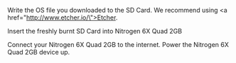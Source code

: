 Write the OS file you downloaded to the SD Card. We recommend using <a href=\"http://www.etcher.io/\">Etcher</a>.

Insert the freshly burnt SD Card into Nitrogen 6X Quad 2GB

Connect your Nitrogen 6X Quad 2GB to the internet. Power the Nitrogen 6X Quad 2GB device up.